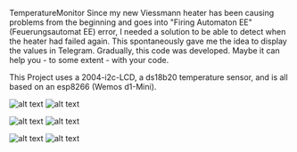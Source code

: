 TemperatureMonitor
Since my new Viessmann heater has been causing problems from the beginning and goes into "Firing Automaton EE" (Feuerungsautomat EE) error, I needed a solution to be able to detect when the heater had failed again. This spontaneously gave me the idea to display the values in Telegram. Gradually, this code was developed. Maybe it can help you - to some extent - with your code.

This Project uses a 2004-i2c-LCD, a ds18b20 temperature sensor, and is all based on an esp8266 (Wemos d1-Mini).


![alt text](https://github.com/petergeher/TemperatureMonitor/blob/main/images/TG_Using1.png?raw=true) ![alt text](https://github.com/petergeher/TemperatureMonitor/blob/main/images/TG_alarm1.jpg?raw=true)

![alt text](https://github.com/petergeher/TemperatureMonitor/blob/main/images/LCD_cold.jpg?raw=true)
![alt text](https://github.com/petergeher/TemperatureMonitor/blob/main/images/LCD_warm.jpg?raw=true)

![alt text](https://github.com/petergeher/TemperatureMonitor/blob/main/images/LCD_alarm1.jpg?raw=true)
![alt text](https://github.com/petergeher/TemperatureMonitor/blob/main/images/LCD_alarm2.jpg?raw=true)
